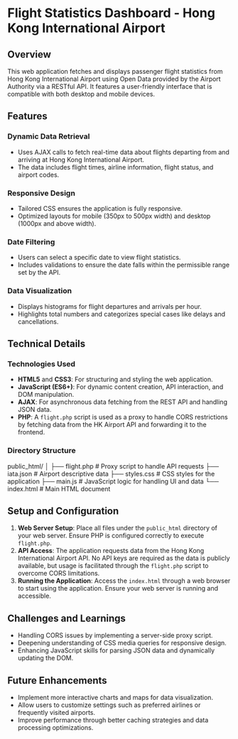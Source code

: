 # Flight Statistics Dashboard - Hong Kong International Airport

## Overview

This web application fetches and displays passenger flight statistics from Hong Kong International Airport using Open Data provided by the Airport Authority via a RESTful API. It features a user-friendly interface that is compatible with both desktop and mobile devices.

## Features

### Dynamic Data Retrieval
- Uses AJAX calls to fetch real-time data about flights departing from and arriving at Hong Kong International Airport.
- The data includes flight times, airline information, flight status, and airport codes.

### Responsive Design
- Tailored CSS ensures the application is fully responsive.
- Optimized layouts for mobile (350px to 500px width) and desktop (1000px and above width).

### Date Filtering
- Users can select a specific date to view flight statistics.
- Includes validations to ensure the date falls within the permissible range set by the API.

### Data Visualization
- Displays histograms for flight departures and arrivals per hour.
- Highlights total numbers and categorizes special cases like delays and cancellations.

## Technical Details

### Technologies Used
- **HTML5** and **CSS3**: For structuring and styling the web application.
- **JavaScript (ES6+)**: For dynamic content creation, API interaction, and DOM manipulation.
- **AJAX**: For asynchronous data fetching from the REST API and handling JSON data.
- **PHP**: A `flight.php` script is used as a proxy to handle CORS restrictions by fetching data from the HK Airport API and forwarding it to the frontend.

### Directory Structure
public_html/
│
├── flight.php # Proxy script to handle API requests
├── iata.json # Airport descriptive data
├── styles.css # CSS styles for the application
├── main.js # JavaScript logic for handling UI and data
└── index.html # Main HTML document

## Setup and Configuration

1. **Web Server Setup**: Place all files under the `public_html` directory of your web server. Ensure PHP is configured correctly to execute `flight.php`.
2. **API Access**: The application requests data from the Hong Kong International Airport API. No API keys are required as the data is publicly available, but usage is facilitated through the `flight.php` script to overcome CORS limitations.
3. **Running the Application**: Access the `index.html` through a web browser to start using the application. Ensure your web server is running and accessible.

## Challenges and Learnings

- Handling CORS issues by implementing a server-side proxy script.
- Deepening understanding of CSS media queries for responsive design.
- Enhancing JavaScript skills for parsing JSON data and dynamically updating the DOM.

## Future Enhancements

- Implement more interactive charts and maps for data visualization.
- Allow users to customize settings such as preferred airlines or frequently visited airports.
- Improve performance through better caching strategies and data processing optimizations.
